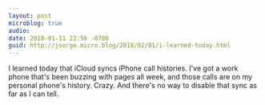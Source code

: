 ```yaml
---
layout: post
microblog: true
audio: 
date: 2018-01-31 22:56 -0700
guid: http://jsorge.micro.blog/2018/02/01/i-learned-today.html
---
```

I learned today that iCloud syncs iPhone call histories. I've got a work phone that's been buzzing with pages all week, and those calls are on my personal phone's history. Crazy. And there's no way to disable that sync as far as I can tell.
